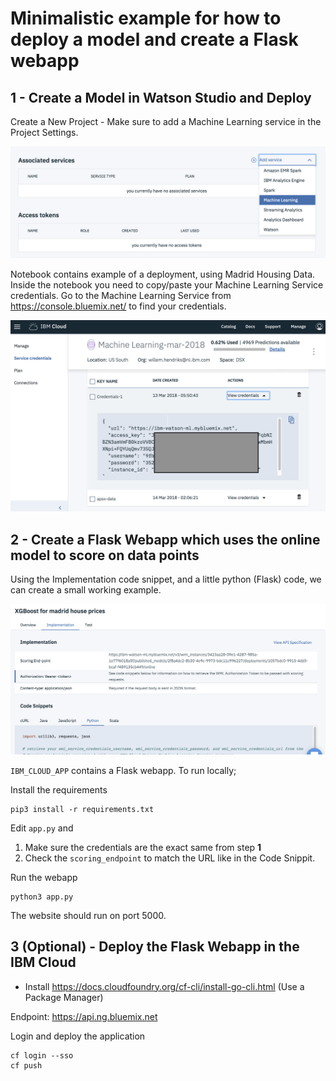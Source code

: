 # Minimalistic example for how to deploy a model and create a Flask webapp


## 1 - Create a Model in Watson Studio and Deploy

Create a New Project - Make sure to add a Machine Learning service in the Project Settings.

![im](images/wml.png)

Notebook contains example of a deployment, using Madrid Housing Data. Inside the notebook you need to copy/paste your Machine Learning Service credentials. Go to the Machine Learning Service from  https://console.bluemix.net/ 
to find your credentials.

![im](images/credentials.png)

## 2 - Create a Flask Webapp which uses the online model to score on data points

Using the Implementation code snippet, and a little python (Flask) code, we can create a small working example.

![im](images/implementation.png)

`IBM_CLOUD_APP` contains a Flask webapp. To run locally;

Install the requirements
```
pip3 install -r requirements.txt
```

Edit `app.py` and
1. Make sure the credentials are the exact same from step **1**
2. Check the `scoring_endpoint` to match the URL like in the Code Snippit.

Run the webapp
```
python3 app.py
```

The website should run on port 5000.

## 3 (Optional) - Deploy the Flask Webapp in the IBM Cloud

- Install 
https://docs.cloudfoundry.org/cf-cli/install-go-cli.html
(Use a Package Manager)

Endpoint:
https://api.ng.bluemix.net

Login and deploy the application

```
cf login --sso
cf push
```
